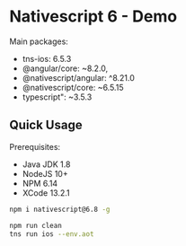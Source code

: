 # Nativescript 6 - Demo

Main packages:

- tns-ios: 6.5.3
- @angular/core: ~8.2.0,
- @nativescript/angular: ^8.21.0
- @nativescript/core: ~6.5.15
- typescript": ~3.5.3


## Quick Usage

Prerequisites:

- Java JDK 1.8
- NodeJS 10+
- NPM 6.14
- XCode 13.2.1

```bash
npm i nativescript@6.8 -g
```

```bash
npm run clean
tns run ios --env.aot
```
